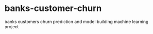 # banks-customer-churn
banks customers churn prediction and model building machine learning project
